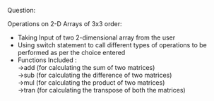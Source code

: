 Question:

Operations on 2-D Arrays of 3x3 order:

- Taking Input of two 2-dimensional array from the user
- Using switch statement to call different types of operations to be performed as per the choice entered
- Functions Included :
                        </br>
                        ->add (for calculating the sum of two matrices)
                        </br>
                        ->sub (for calculating the difference of two matrices)
                        </br>
                        ->mul (for calculating the product of two matrices)
                        </br>
                        ->tran (for calculating the transpose of both the matrices)